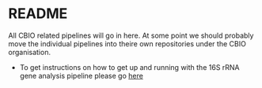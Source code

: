 # README #

All CBIO related pipelines will go in here. At some point we should probably move the individual pipelines into theire own repositories under the CBIO organisation.

* To get instructions on how to get up and running with the 16S rRNA gene analysis pipeline please go [here](https://docs.google.com/document/d/1uRY8juvsuJpYmacqgC33NfUyphGGo4xzXMVUqreAYhQ)


